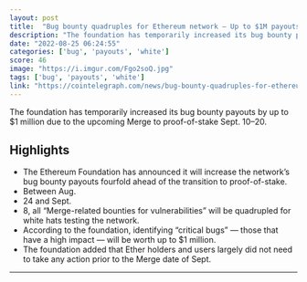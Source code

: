 ```yaml
---
layout: post
title:  "Bug bounty quadruples for Ethereum network — Up to $1M payouts ahead of Merge"
description: "The foundation has temporarily increased its bug bounty payouts by up to $1 million due to the upcoming Merge to proof-of-stake Sept. 10–20."
date: "2022-08-25 06:24:55"
categories: ['bug', 'payouts', 'white']
score: 46
image: "https://i.imgur.com/Fgo2soQ.jpg"
tags: ['bug', 'payouts', 'white']
link: "https://cointelegraph.com/news/bug-bounty-quadruples-for-ethereum-network-up-to-1m-payouts-ahead-of-merge"
---
```


The foundation has temporarily increased its bug bounty payouts by up to $1 million due to the upcoming Merge to proof-of-stake Sept. 10–20.

## Highlights

- The Ethereum Foundation has announced it will increase the network’s bug bounty payouts fourfold ahead of the transition to proof-of-stake.
- Between Aug.
- 24 and Sept.
- 8, all “Merge-related bounties for vulnerabilities” will be quadrupled for white hats testing the network.
- According to the foundation, identifying “critical bugs” — those that have a high impact — will be worth up to $1 million.
- The foundation added that Ether holders and users largely did not need to take any action prior to the Merge date of Sept.

---
